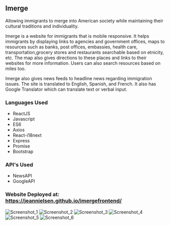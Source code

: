 ## Imerge

Allowing immigrants to merge into American society while maintaining their cultural traditions and individuality.

Imerge is a website for immigrants that is mobile responsive.  It helps immigrants by displaying links to agencies and government offices, maps to resources such as banks, post offices, embassies, health care, transportation,grocery stores and restaurants searchable based on etnicity, etc.  The map also gives directions to these places and links to their websites for more information. Users can also search resources based on miles too.

Imerge also gives news feeds to headline news regarding immigration issues.  The site is translated to English, Spanish, and French.  It also has Google Translator which can translate text or verbal input.

### Languages Used

* ReactJS
* Javascript
* ES6
* Axios
* React-i18next
* Express
* Promise
* Bootstrap

### API's Used
* NewsAPI
* GoogleAPI

### Website Deployed at:  https://jeannielsen.github.io/imergefrontend/

![Screenshot_1](/images/Screenshot_1.png)
![Screenshot_2](/images/Screenshot_2.png)
![Screenshot_3](/images/Screenshot_3.png)
![Screenshot_4](/images/Screenshot_4.png)
![Screenshot_5](/images/Screenshot_5.png)
![Screenshot_6](/images/Screenshot_6.png)

